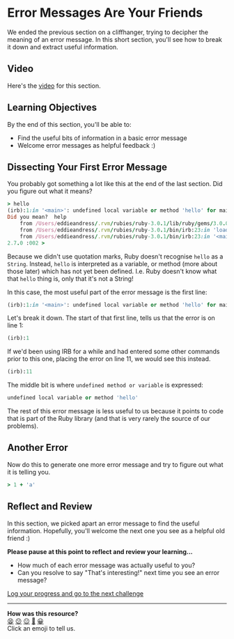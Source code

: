# Error Messages Are Your Friends

We ended the previous section on a cliffhanger, trying to decipher the meaning of an error message. In this short section, you'll see how to break it down and extract useful information.

## Video

Here's the [video](https://youtu.be/INpNa92IUrU) for this section.
## Learning Objectives

By the end of this section, you'll be able to:

- Find the useful bits of information in a basic error message
- Welcome error messages as helpful feedback :)

## Dissecting Your First Error Message

You probably got something a lot like this at the end of the last section. Did you figure out what it means?

```ruby
> hello
(irb):1:in '<main>': undefined local variable or method 'hello' for main:Object (NameError)
Did you mean?  help
	from /Users/eddieandress/.rvm/rubies/ruby-3.0.1/lib/ruby/gems/3.0.0/gems/irb-1.3.5/exe/irb:11:in '<top (required)>'
	from /Users/eddieandress/.rvm/rubies/ruby-3.0.1/bin/irb:23:in 'load'
	from /Users/eddieandress/.rvm/rubies/ruby-3.0.1/bin/irb:23:in '<main>'
2.7.0 :002 >
```

Because we didn't use quotation marks, Ruby doesn't recognise `hello` as a `String`. Instead, `hello` is interpreted as a variable, or method (more about those later) which has not yet been defined. I.e. Ruby doesn't know what that `hello` thing is, only that it's not a String!

In this case, the most useful part of the error message is the first line:

```ruby
(irb):1:in '<main>': undefined local variable or method 'hello' for main:Object (NameError)
```

Let's break it down. The start of that first line, tells us that the error is on line 1:

```ruby
(irb):1
```

If we'd been using IRB for a while and had entered some other commands prior to this one, placing the error on line 11, we would see this instead.

```ruby
(irb):11
```

The middle bit is where `undefined method or variable` is expressed:

```ruby
undefined local variable or method 'hello'
```

The rest of this error message is less useful to us because it points to code that is part of the Ruby library (and that is very rarely the source of our problems).

## Another Error

Now do this to generate one more error message and try to figure out what it is telling you.

```ruby
> 1 + 'a'
```
## Reflect and Review

In this section, we picked apart an error message to find the useful information. Hopefully, you'll welcome the next one you see as a helpful old friend :)

**Please pause at this point to reflect and review your learning...**

- How much of each error message was actually useful to you?
- Can you resolve to say "That's interesting!" next time you see an error message?


[Log your progress and go to the next challenge](https://makers-event-logger.herokuapp.com/?event=02_error_messages.md&repository=makersacademy%2Fruby_foundations&redirect=chapter1%2F03_beyond_concatenation.md)

<!-- BEGIN GENERATED SECTION DO NOT EDIT -->

---

**How was this resource?**  
[😫](https://airtable.com/shrUJ3t7KLMqVRFKR?prefill_Repository=makersacademy%2Fruby_foundations&prefill_File=chapter1%2F02_error_messages.md&prefill_Sentiment=😫) [😕](https://airtable.com/shrUJ3t7KLMqVRFKR?prefill_Repository=makersacademy%2Fruby_foundations&prefill_File=chapter1%2F02_error_messages.md&prefill_Sentiment=😕) [😐](https://airtable.com/shrUJ3t7KLMqVRFKR?prefill_Repository=makersacademy%2Fruby_foundations&prefill_File=chapter1%2F02_error_messages.md&prefill_Sentiment=😐) [🙂](https://airtable.com/shrUJ3t7KLMqVRFKR?prefill_Repository=makersacademy%2Fruby_foundations&prefill_File=chapter1%2F02_error_messages.md&prefill_Sentiment=🙂) [😀](https://airtable.com/shrUJ3t7KLMqVRFKR?prefill_Repository=makersacademy%2Fruby_foundations&prefill_File=chapter1%2F02_error_messages.md&prefill_Sentiment=😀)  
Click an emoji to tell us.

<!-- END GENERATED SECTION DO NOT EDIT -->
